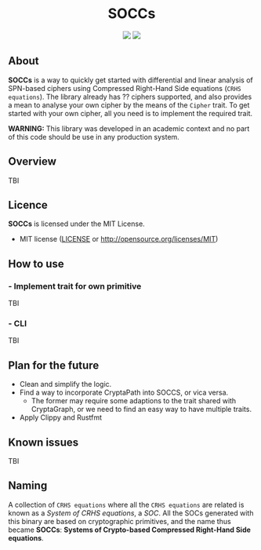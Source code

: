 <h1 align="center">SOCCs</h1>

<p align="center">
    <a href="https://github.com/Simula-UiB/CryptaPath/blob/master/AUTHORS"><img src="https://img.shields.io/badge/authors-SimulaUIB-orange.svg"></a>
    <a href="https://github.com/Simula-UiB/CryptaPath/blob/master/LICENSE"><img src="https://img.shields.io/badge/license-MIT-blue.svg"></a>
</p>

## About
__SOCCs__ is a way to quickly get started with differential and linear analysis of
SPN-based ciphers using Compressed Right-Hand Side equations (`CRHS equations`). 
The library already has ?? ciphers supported, and also provides a mean to analyse your own
cipher by the means of the `Cipher` trait. To get started with your own cipher, all you
need is to implement the required trait.

**WARNING:** This library was developed in an academic context and no part of 
this code should be use in any production system.

## Overview
TBI

## Licence
__SOCCs__ is licensed under the MIT License.

* MIT license ([LICENSE](../LICENSE) or http://opensource.org/licenses/MIT)

## How to use

### - Implement trait for own primitive
TBI

### - CLI
TBI

## Plan for the future

- Clean and simplify the logic.
- Find a way to incorporate CryptaPath into SOCCS, or vica versa.
  - The former may require some adaptions to the trait shared with CryptaGraph,
  or we need to find an easy way to have multiple traits.
- Apply Clippy and Rustfmt 

## Known issues
TBI

## Naming
A collection of `CRHS equations` where all the `CRHS equations` are related is
known as a _System of CRHS equations_, a _SOC_. All the SOCs generated
with this binary are based on cryptographic primitives, and the name thus became
__SOCCs__: __Systems of Crypto-based Compressed Right-Hand Side equations__.
